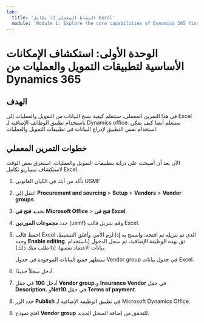 ```yaml
---
lab:
  title: 'النشاط المعملي 2: تكامل Excel'
  module: 'Module 1: Explore the core capabilities of Dynamics 365 finance and operations apps'
---
```


# <a name="module-1-explore-the-core-capabilities-of-dynamics-365-finance-and-operations-apps"></a>الوحدة الأولى: استكشاف الإمكانات الأساسية لتطبيقات التمويل والعمليات من Dynamics 365

## <a name="objective"></a>الهدف

في هذا التمرين المعملي، ستتعلم كيفية نسخ البيانات من التمويل والعمليات إلى Excel باستخدام تطبيق الوظائف الإضافية لـ Dynamics office. ستتعلم أيضا كيف يمكن استخدام نفس التطبيق لإدراج البيانات في تطبيقات التمويل والعمليات.

## <a name="lab-steps"></a>خطوات التمرين المعملي

الآن بعد أن أصبحت على دراية بتطبيقات التمويل والعمليات، استغرق بعض الوقت لاستكشاف سيناريو تكامل Excel.

1. تأكد من أنك في الكيان القانوني USMF 

2. انتقل إلى **Procurement and sourcing** > **Setup** > **Vendors** > **Vendor groups**.

3. تحديد **فتح في Microsoft Office** > **فتح في Excel**.

4. حدد **مجموعات الموردين** (usmf) وقم بتنزيل قالب Excel.

5. احفظ قالب Excel الذي تم تنزيله ثم افتحه، واسمح به إذا لزم الأمر، وأغلق التنشيط، وحدد **Enable editing**. ثق بهذه الوظيفة الإضافية، ثم سجل الدخول (باستخدام بيانات الاعتماد نفسها، إذا طلب منك ذلك).

    ستظهر جميع البيانات الموجودة في جدول Vendor group في جدول بيانات Excel.

6.  أدخل سجلاً جديدًا.

7. أدخل **100** في حقل **Vendor group**،و **Insurance Vendor** في حقل **Description**، و**Net10** في حقل **Terms of payment**.

8. حدد الزر **Publish** في تطبيق الوظيفة الإضافية لـ Microsoft Dynamics Office.

9. افتح نموذج **Vendor group** للتحقق من إضافة السجل الجديد.

